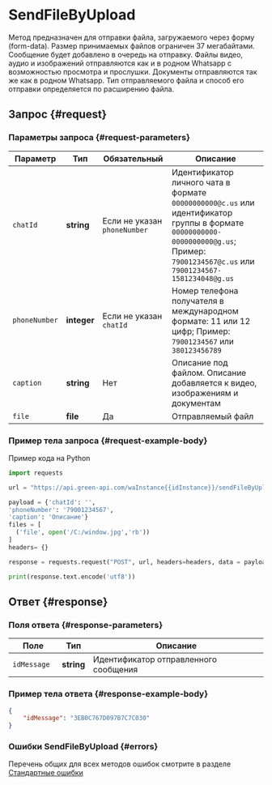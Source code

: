 # SendFileByUpload

Метод предназначен для отправки файла, загружаемого через форму (form-data).
Размер принимаемых файлов ограничен 37 мегабайтами.
Сообщение будет добавлено в очередь на отправку.
Файлы видео, аудио и изображений отправляются как и в родном Whatsapp с возможностью просмотра и прослушки.
Документы отправляются так же как в родном Whatsapp.
Тип отправляемого файла и способ его отправки определяется по расширению файла.

## Запрос {#request}

### Параметры запроса {#request-parameters}

Параметр | Тип | Обязательный | Описание
----- | ----- | ----- | -----
`chatId` | **string** | Если не указан `phoneNumber` | Идентификатор личного чата в формате `00000000000@c.us` или идентификатор группы в формате `00000000000-0000000000@g.us`; Пример: `79001234567@c.us` или `79001234567-1581234048@g.us`
`phoneNumber` | **integer** | Если не указан `chatId` | Номер телефона получателя в международном формате: 11 или 12 цифр; Пример: `79001234567` или `380123456789`
`caption` | **string** | Нет | Описание под файлом. Описание добавляется к видео, изображениям и документам
`file` | **file** | Да | Отправляемый файл

### Пример тела запроса {#request-example-body}

Пример кода на Python

```python
import requests

url = "https://api.green-api.com/waInstance{{idInstance}}/sendFileByUpload/{{apiTokenInstance}}"

payload = {'chatId': '',
'phoneNumber': '79001234567',
'caption': 'Описание'}
files = [
  ('file', open('/C:/window.jpg','rb'))
]
headers= {}

response = requests.request("POST", url, headers=headers, data = payload, files = files)

print(response.text.encode('utf8'))
```

## Ответ {#response}

### Поля ответа {#response-parameters}

Поле | Тип |  Описание
----- | ----- | ----- 
`idMessage ` | **string** | Идентификатор отправленного сообщения 

### Пример тела ответа {#response-example-body}

```json
{
    "idMessage": "3EB0C767D097B7C7C030"
}
```

### Ошибки SendFileByUpload {#errors}

Перечень общих для всех методов ошибок смотрите в разделе [Стандартные ошибки](/api/common-errors)

